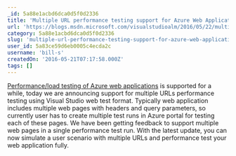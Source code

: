 ```yaml
---
_id: 5a88e1acbd6dca0d5f0d2336
title: 'Multiple URL performance testing support for Azure Web Applications'
url: 'https://blogs.msdn.microsoft.com/visualstudioalm/2016/05/22/multiple-url-performance-testing-support-for-azure-web-applications/'
category: 5a88e1acbd6dca0d5f0d2336
slug: 'multiple-url-performance-testing-support-for-azure-web-applications'
user_id: 5a83ce59d6eb0005c4ecda2c
username: 'bill-s'
createdOn: '2016-05-21T07:17:58.000Z'
tags: []
---
```


<a href="https://blogs.msdn.microsoft.com/visualstudioalm/2015/09/15/announcing-public-preview-for-performanceload-testing-of-azure-webapp/">Performance/load testing of Azure web applications</a> is supported for a while, today we are announcing support for multiple URLs performance testing using Visual Studio web test format. Typically web application includes multiple web pages with headers and query parameters, so currently user has to create multiple test runs in Azure portal for testing each of these pages. We have been getting feedback to support multiple web pages in a single performance test run. With the latest update, you can now simulate a user scenario with multiple URLs and performance test your web application fully.
